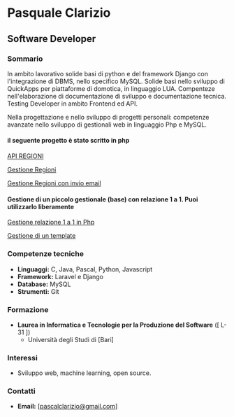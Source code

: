 # Pasquale Clarizio
## Software Developer

### Sommario
In ambito lavorativo solide basi di python e del framework Django con l'integrazione di DBMS, nello specifico MySQL.
Solide basi nello sviluppo di QuickApps per piattaforme di domotica, in linguaggio LUA.
Compenteze nell'elaborazione di documentazione di sviluppo e documentazione tecnica.
Testing Developer in ambito Frontend ed API.

Nella progettazione e nello sviluppo di progetti personali: competenze avanzate nello sviluppo di gestionali web in linguaggio Php e MySQL.

#### il seguente progetto è stato scritto in php
[API REGIONI](https://www.pasqualeclarizio.it/progetti/api_regioni/guida.php)

[Gestione Regioni](https://www.pasqualeclarizio.it/progetti/gestione_regioni/index.php)

[Gestione Regioni con invio email](https://www.pasqualeclarizio.it/progetti/gestione_regioni2/index.php)

#### Gestione di un piccolo gestionale (base) con relazione 1 a 1. Puoi utilizzarlo liberamente

[Gestione relazione 1 a 1 in Php](https://www.pasqualeclarizio.it/progetti/relazione_1_a_1/index.php)

[Gestione di un template](https://www.pasqualeclarizio.it/progetti/template_bello/index.php)


### Competenze tecniche
* **Linguaggi:** C, Java, Pascal, Python, Javascript
* **Framework:** Laravel e Django
* **Database:** MySQL
* **Strumenti:** Git

### Formazione
* **Laurea in Informatica e Tecnologie per la Produzione del Software** ([ L-31 ])
  * Università degli Studi di [Bari]

### Interessi
* Sviluppo web, machine learning, open source.

### Contatti
* **Email:** [pascalclarizio@gmail.com]
